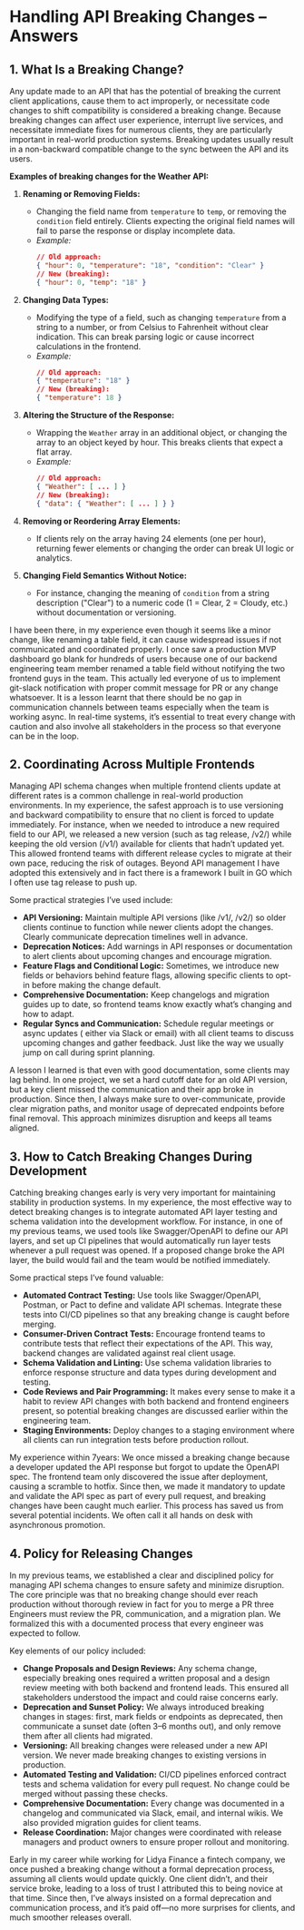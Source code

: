 # Handling API Breaking Changes – Answers

## 1. What Is a Breaking Change?

Any update made to an API that has the potential of breaking the current client applications, cause them to act improperly, or necessitate code changes to shift compatibility is considered a breaking change.  Because breaking changes can affect user experience, interrupt live services, and necessitate immediate fixes for numerous clients, they are particularly important in real-world production systems.  Breaking updates usually result in a non-backward compatible change to the sync between the API and its users.

**Examples of breaking changes for the Weather API:**

1. **Renaming or Removing Fields:**
   - Changing the field name from `temperature` to `temp`, or removing the `condition` field entirely. Clients expecting the original field names will fail to parse the response or display incomplete data.
   - _Example:_
     ```json
     // Old approach:
     { "hour": 0, "temperature": "18", "condition": "Clear" }
     // New (breaking):
     { "hour": 0, "temp": "18" }
     ```

2. **Changing Data Types:**
   - Modifying the type of a field, such as changing `temperature` from a string to a number, or from Celsius to Fahrenheit without clear indication. This can break parsing logic or cause incorrect calculations in the frontend.
   - _Example:_
     ```json
     // Old approach:
     { "temperature": "18" }
     // New (breaking):
     { "temperature": 18 }
     ```

3. **Altering the Structure of the Response:**
   - Wrapping the `Weather` array in an additional object, or changing the array to an object keyed by hour. This breaks clients that expect a flat array.
   - _Example:_
     ```json
     // Old approach:
     { "Weather": [ ... ] }
     // New (breaking):
     { "data": { "Weather": [ ... ] } }
     ```

4. **Removing or Reordering Array Elements:**
   - If clients rely on the array having 24 elements (one per hour), returning fewer elements or changing the order can break UI logic or analytics.

5. **Changing Field Semantics Without Notice:**
   - For instance, changing the meaning of `condition` from a string description ("Clear") to a numeric code (1 = Clear, 2 = Cloudy, etc.) without documentation or versioning.

I have been there, in my experience even though it seems like a minor change, like renaming a table field, it can cause widespread issues if not communicated and coordinated properly. I once saw a production MVP dashboard go blank for hundreds of users because one of our backend engineering team member renamed a table field without notifying the two frontend guys in the team. This actually led everyone of us to implement git-slack notification with proper commit message for PR or any change whatsoever. It is a lesson learnt that there should be no gap in communication channels between teams especially when the team is working async. In real-time systems, it’s essential to treat every change with caution and also involve all stakeholders in the process so that everyone can be in the loop. 


## 2. Coordinating Across Multiple Frontends

Managing API schema changes when multiple frontend clients update at different rates is a common challenge in real-world production environments. In my experience, the safest approach is to use versioning and backward compatibility to ensure that no client is forced to update immediately. For instance, when we needed to introduce a new required field to our API, we released a new version (such as tag release, /v2/) while keeping the old version (/v1/) available for clients that hadn’t updated yet. This allowed frontend teams with different release cycles to migrate at their own pace, reducing the risk of outages. Beyond API management I have adopted this extensively and in fact there is a framework I built in GO which I often use tag release to push up.

Some practical strategies I’ve used include:
- **API Versioning:** Maintain multiple API versions (like /v1/, /v2/) so older clients continue to function while newer clients adopt the changes. Clearly communicate deprecation timelines well in advance.
- **Deprecation Notices:** Add warnings in API responses or documentation to alert clients about upcoming changes and encourage migration.
- **Feature Flags and Conditional Logic:** Sometimes, we introduce new fields or behaviors behind feature flags, allowing specific clients to opt-in before making the change default.
- **Comprehensive Documentation:** Keep changelogs and migration guides up to date, so frontend teams know exactly what’s changing and how to adapt.
- **Regular Syncs and Communication:** Schedule regular meetings or async updates ( either via Slack or email) with all client teams to discuss upcoming changes and gather feedback. Just like the way we usually jump on call during sprint planning.

A lesson I learned is that even with good documentation, some clients may lag behind. In one project, we set a hard cutoff date for an old API version, but a key client missed the communication and their app broke in production. Since then, I always make sure to over-communicate, provide clear migration paths, and monitor usage of deprecated endpoints before final removal. This approach minimizes disruption and keeps all teams aligned. 


## 3. How to Catch Breaking Changes During Development

Catching breaking changes early is very very important for maintaining stability in production systems. In my experience, the most effective way to detect breaking changes is to integrate automated API layer testing and schema validation into the development workflow. For instance, in one of my previous teams, we used tools like Swagger/OpenAPI to define our API layers, and set up CI pipelines that would automatically run layer tests whenever a pull request was opened. If a proposed change broke the API layer, the build would fail and the team would be notified immediately.

Some practical steps I’ve found valuable:
- **Automated Contract Testing:** Use tools like Swagger/OpenAPI, Postman, or Pact to define and validate API schemas. Integrate these tests into CI/CD pipelines so that any breaking change is caught before merging.
- **Consumer-Driven Contract Tests:** Encourage frontend teams to contribute tests that reflect their expectations of the API. This way, backend changes are validated against real client usage.
- **Schema Validation and Linting:** Use schema validation libraries to enforce response structure and data types during development and testing.
- **Code Reviews and Pair Programming:** It makes every sense to make it a habit to review API changes with both backend and frontend engineers present, so potential breaking changes are discussed earlier within the engineering team.
- **Staging Environments:** Deploy changes to a staging environment where all clients can run integration tests before production rollout.

My experience within 7years: We once missed a breaking change because a developer updated the API response but forgot to update the OpenAPI spec. The frontend team only discovered the issue after deployment, causing a scramble to hotfix. Since then, we made it mandatory to update and validate the API spec as part of every pull request, and breaking changes have been caught much earlier. This process has saved us from several potential incidents. We often call it all hands on desk with asynchronous promotion.


## 4. Policy for Releasing Changes

In my previous teams, we established a clear and disciplined policy for managing API schema changes to ensure safety and minimize disruption. The core principle was that no breaking change should ever reach production without thorough review in fact for you to merge a PR three Engineers must review the PR, communication, and a migration plan. We formalized this with a documented process that every engineer was expected to follow.

Key elements of our policy included:
- **Change Proposals and Design Reviews:** Any schema change, especially breaking ones required a written proposal and a design review meeting with both backend and frontend leads. This ensured all stakeholders understood the impact and could raise concerns early.
- **Deprecation and Sunset Policy:** We always introduced breaking changes in stages: first, mark fields or endpoints as deprecated, then communicate a sunset date (often 3–6 months out), and only remove them after all clients had migrated.
- **Versioning:** All breaking changes were released under a new API version. We never made breaking changes to existing versions in production.
- **Automated Testing and Validation:** CI/CD pipelines enforced contract tests and schema validation for every pull request. No change could be merged without passing these checks.
- **Comprehensive Documentation:** Every change was documented in a changelog and communicated via Slack, email, and internal wikis. We also provided migration guides for client teams.
- **Release Coordination:** Major changes were coordinated with release managers and product owners to ensure proper rollout and monitoring.

Early in my career while working for Lidya Finance a fintech company, we once pushed a breaking change without a formal deprecation process, assuming all clients would update quickly. One client didn’t, and their service broke, leading to a loss of trust I attributed this to being novice at that time. Since then, I’ve always insisted on a formal deprecation and communication process, and it’s paid off—no more surprises for clients, and much smoother releases overall.
